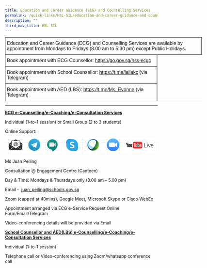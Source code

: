 ```yaml
---
title: Education and Career Guidance (ECG) and Counselling Services
permalink: /quick-links/HBL-SIL/education-and-career-guidance-and-counselling-services/
description: ""
third_nav_title: HBL SIL
---
```

<style type="text/css">
.tg  {border-collapse:collapse;border-spacing:0;margin:0px auto;}
.tg td{border-color:black;border-style:solid;border-width:1px;font-family:Arial, sans-serif;font-size:14px;
  overflow:hidden;padding:10px 5px;word-break:normal;}
.tg th{border-color:black;border-style:solid;border-width:1px;font-family:Arial, sans-serif;font-size:14px;
  font-weight:normal;overflow:hidden;padding:10px 5px;word-break:normal;}
.tg .tg-x5q1{font-size:16px;text-align:left;vertical-align:top}
.tg .tg-gqad{font-size:16px;text-align:center;vertical-align:middle}
</style>
<table class="tg" style="undefined;table-layout: fixed; width: 649px">
<colgroup>
<col style="width: 502px">
<col style="width: 147px">
</colgroup>
<tbody>
  <tr>
    <td class="tg-x5q1" colspan="2">Education and Career Guidance (ECG) and Counselling Services are available by appointment from Mondays to Fridays (8.00 am to 5:30 pm) except Public Holidays.</td>
  </tr>
  <tr>
    <td class="tg-x5q1">Book appointment with ECG Counsellor: <a href="https://go.gov.sg/hss-ecgc">https://go.gov.sg/hss-ecgc</a></td>
    
  </tr>
  <tr>
    <td class="tg-x5q1">Book appointment with School Counsellor: <a href="https://t.me/lailakc">https://t.me/lailakc</a> (via Telegram)</td>
  </tr>
  <tr>
    <td class="tg-x5q1">Book appointment with AED (LBS): <a href="https://t.me/Ms_Evonne">https://t.me/Ms_Evonne</a> (via Telegram)</td>
  </tr>
</tbody>
</table>

----

**<u>ECG e-Counselling/e-Coaching/e-Consultation Services</u>**

Individual (1-to-1 session) or Small Group (2 to 3 students)

Online Support:

![](/images/ECG.png)

Ms Juan Peiling

Consultation @ Engagement Centre (Canteen) 

Day & Time: Mondays & Thursdays only (8.00 am – 5.00 pm)

Email -  [juan_peiling@schools.gov.sg](mailto:juan_peiling@schools.gov.sg)  

Zoom (capped at 40mins), Google Meet, Microsoft Skype or Cisco WebEx  

Appointment arranged via ECG e-Service Request Online Form/Email/Telegram

Video-conferencing details will be provided via Email


 **<u>School Counsellor and AED(LBS) e-Counselling/e-Coaching/e-Consultation Services</u>**

Individual (1-to-1 session) 

Telephone call or Video-conferencing using Zoom/whatsapp conference call